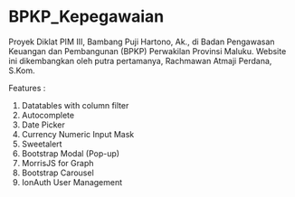 # BPKP_Kepegawaian
Proyek Diklat PIM III, Bambang Puji Hartono, Ak., di Badan Pengawasan Keuangan dan Pembangunan (BPKP) Perwakilan Provinsi Maluku. Website ini dikembangkan oleh putra pertamanya, Rachmawan Atmaji Perdana, S.Kom.

Features :
1. Datatables with column filter
2. Autocomplete
3. Date Picker
4. Currency Numeric Input Mask
5. Sweetalert
6. Bootstrap Modal (Pop-up)
7. MorrisJS for Graph
8. Bootstrap Carousel
9. IonAuth User Management
